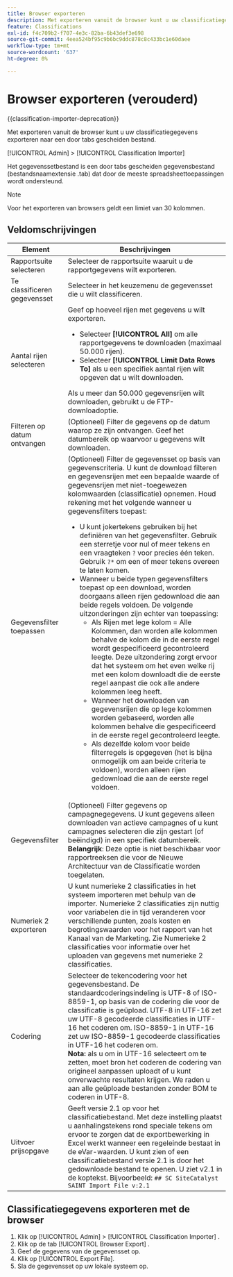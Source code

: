 ```yaml
---
title: Browser exporteren
description: Met exporteren vanuit de browser kunt u uw classificatiegegevens exporteren naar een door tabs gescheiden bestand.
feature: Classifications
exl-id: f4c709b2-f707-4e3c-82ba-6b43def3e698
source-git-commit: 4eea524bf95c9b6bc9ddc878c8c433bc1e60daee
workflow-type: tm+mt
source-wordcount: '637'
ht-degree: 0%

---
```


# Browser exporteren (verouderd)

{{classification-importer-deprecation}}

Met exporteren vanuit de browser kunt u uw classificatiegegevens exporteren naar een door tabs gescheiden bestand.

[!UICONTROL Admin] > [!UICONTROL Classification Importer]

Het gegevenssetbestand is een door tabs gescheiden gegevensbestand (bestandsnaamextensie .tab) dat door de meeste spreadsheettoepassingen wordt ondersteund.

>[!NOTE]
>Voor het exporteren van browsers geldt een limiet van 30 kolommen.

## Veldomschrijvingen

| Element | Beschrijvingen |
| --- | --- |
| Rapportsuite selecteren | Selecteer de rapportsuite waaruit u de rapportgegevens wilt exporteren. |
| Te classificeren gegevensset | Selecteer in het keuzemenu de gegevensset die u wilt classificeren. |
| Aantal rijen selecteren | Geef op hoeveel rijen met gegevens u wilt exporteren.<ul><li>Selecteer **[!UICONTROL All]** om alle rapportgegevens te downloaden (maximaal 50.000 rijen).</li><li>Selecteer **[!UICONTROL Limit Data Rows To]** als u een specifiek aantal rijen wilt opgeven dat u wilt downloaden.</li></ul>Als u meer dan 50.000 gegevensrijen wilt downloaden, gebruikt u de FTP-downloadoptie. |
| Filteren op datum ontvangen | (Optioneel) Filter de gegevens op de datum waarop ze zijn ontvangen. Geef het datumbereik op waarvoor u gegevens wilt downloaden. |
| Gegevensfilter toepassen | (Optioneel) Filter de gegevensset op basis van gegevenscriteria. U kunt de download filteren en gegevensrijen met een bepaalde waarde of gegevensrijen met niet-toegewezen kolomwaarden (classificatie) opnemen. Houd rekening met het volgende wanneer u gegevensfilters toepast:<ul><li>U kunt jokertekens gebruiken bij het definiëren van het gegevensfilter. Gebruik een sterretje voor nul of meer tekens en een vraagteken `?` voor precies één teken. Gebruik `?*` om een of meer tekens overeen te laten komen.</li><li>Wanneer u beide typen gegevensfilters toepast op een download, worden doorgaans alleen rijen gedownload die aan beide regels voldoen. De volgende uitzonderingen zijn echter van toepassing:<ul><li>Als Rijen met lege kolom = Alle Kolommen, dan worden alle kolommen behalve de kolom die in de eerste regel wordt gespecificeerd gecontroleerd leegte. Deze uitzondering zorgt ervoor dat het systeem om het even welke rij met een kolom downloadt die de eerste regel aanpast die ook alle andere kolommen leeg heeft.</li><li>Wanneer het downloaden van gegevensrijen die op lege kolommen worden gebaseerd, worden alle kolommen behalve die gespecificeerd in de eerste regel gecontroleerd leegte.</li><li>Als dezelfde kolom voor beide filterregels is opgegeven (het is bijna onmogelijk om aan beide criteria te voldoen), worden alleen rijen gedownload die aan de eerste regel voldoen.</li></ul></ul> |
| Gegevensfilter | (Optioneel) Filter gegevens op campagnegegevens. U kunt gegevens alleen downloaden van actieve campagnes of u kunt campagnes selecteren die zijn gestart (of beëindigd) in een specifiek datumbereik.<br>**Belangrijk**: Deze optie is niet beschikbaar voor rapportreeksen die voor de Nieuwe Architectuur van de Classificatie worden toegelaten. |
| Numeriek 2 exporteren | U kunt numerieke 2 classificaties in het systeem importeren met behulp van de importer. Numerieke 2 classificaties zijn nuttig voor variabelen die in tijd veranderen voor verschillende punten, zoals kosten en begrotingswaarden voor het rapport van het Kanaal van de Marketing. Zie Numerieke 2 classificaties voor informatie over het uploaden van gegevens met numerieke 2 classificaties. |
| Codering | Selecteer de tekencodering voor het gegevensbestand. De standaardcoderingsindeling is UTF-8 of ISO-8859-1, op basis van de codering die voor de classificatie is geüpload. UTF-8 in UTF-16 zet uw UTF-8 gecodeerde classificaties in UTF-16 het coderen om. ISO-8859-1 in UTF-16 zet uw ISO-8859-1 gecodeerde classificaties in UTF-16 het coderen om.<br>**Nota:** als u om in UTF-16 selecteert om te zetten, moet bron het coderen de codering van origineel aanpassen uploadt of u kunt onverwachte resultaten krijgen. We raden u aan alle geüploade bestanden zonder BOM te coderen in UTF-8. |
| Uitvoer prijsopgave | Geeft versie 2.1 op voor het classificatiebestand. Met deze instelling plaatst u aanhalingstekens rond speciale tekens om ervoor te zorgen dat de exportbewerking in Excel werkt wanneer een regeleinde bestaat in de eVar-waarden. U kunt zien of een classificatiebestand versie 2.1 is door het gedownloade bestand te openen. U ziet v2.1 in de koptekst. Bijvoorbeeld: `## SC SiteCatalyst SAINT Import File v:2.1` |

## Classificatiegegevens exporteren met de browser

1. Klik op [!UICONTROL Admin] > [!UICONTROL Classification Importer] .
1. Klik op de tab [!UICONTROL Browser Export] .
1. Geef de gegevens van de gegevensset op.
1. Klik op [!UICONTROL Export File].
1. Sla de gegevensset op uw lokale systeem op.
